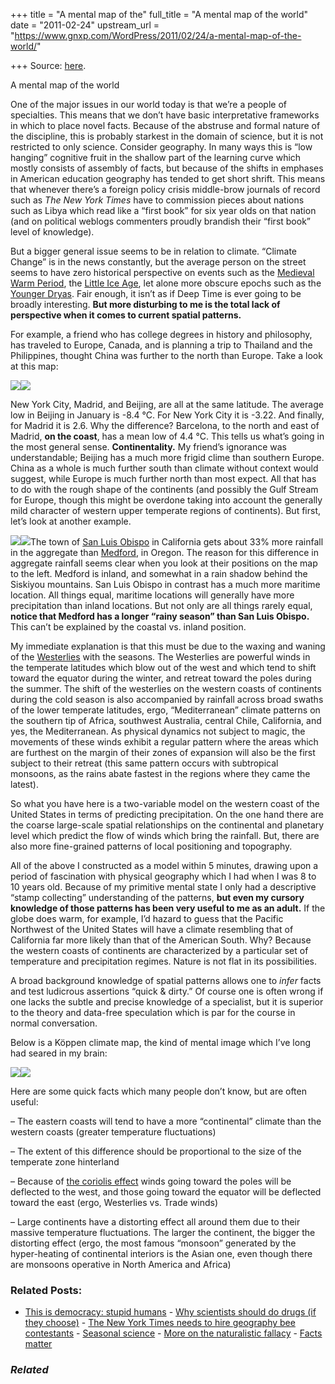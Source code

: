 +++
title = "A mental map of the"
full_title = "A mental map of the world"
date = "2011-02-24"
upstream_url = "https://www.gnxp.com/WordPress/2011/02/24/a-mental-map-of-the-world/"

+++
Source: [here](https://www.gnxp.com/WordPress/2011/02/24/a-mental-map-of-the-world/).

A mental map of the world

One of the major issues in our world today is that we’re a people of specialties. This means that we don’t have basic interpretative frameworks in which to place novel facts. Because of the abstruse and formal nature of the discipline, this is probably starkest in the domain of science, but it is not restricted to only science. Consider geography. In many ways this is “low hanging” cognitive fruit in the shallow part of the learning curve which mostly consists of assembly of facts, but because of the shifts in emphases in American education geography has tended to get short shrift. This means that whenever there’s a foreign policy crisis middle-brow journals of record such as *The New York Times* have to commission pieces about nations such as Libya which read like a “first book” for six year olds on that nation (and on political weblogs commenters proudly brandish their “first book” level of knowledge).

But a bigger general issue seems to be in relation to climate. “Climate Change” is in the news constantly, but the average person on the street seems to have zero historical perspective on events such as the [Medieval Warm Period](https://en.wikipedia.org/wiki/Medieval_Warm_Period), the [Little Ice Age](https://en.wikipedia.org/wiki/Little_Ice_Age), let alone more obscure epochs such as the [Younger Dryas](https://en.wikipedia.org/wiki/Younger_Dryas). Fair enough, it isn’t as if Deep Time is ever going to be broadly interesting. **But more disturbing to me is the total lack of perspective when it comes to current spatial patterns.**

For example, a friend who has college degrees in history and philosophy, has traveled to Europe, Canada, and is planning a trip to Thailand and the Philippines, thought China was further to the north than Europe. Take a look at this map:

[![](https://i0.wp.com/blogs.discovermagazine.com/gnxp/files/2011/02/773px-Mercator-projection-1.jpg?resize=600%2C143)![](https://i0.wp.com/blogs.discovermagazine.com/gnxp/files/2011/02/773px-Mercator-projection-1.jpg?resize=600%2C143)](https://i0.wp.com/blogs.discovermagazine.com/gnxp/files/2011/02/773px-Mercator-projection-1.jpg)

New York City, Madrid, and Beijing, are all at the same latitude. The average low in Beijing in January is -8.4 °C. For New York City it is -3.22. And finally, for Madrid it is 2.6. Why the difference? Barcelona, to the north and east of Madrid, **on the coast**, has a mean low of 4.4 °C. This tells us what’s going in the most general sense. **Continentality.** My friend’s ignorance was understandable; Beijing has a much more frigid clime than southern Europe. China as a whole is much further south than climate without context would suggest, while Europe is much further north than most expect. All that has to do with the rough shape of the continents (and possibly the Gulf Stream for Europe, though this might be overdone taking into account the generally mild character of western upper temperate regions of continents). But first, let’s look at another example.

  
[![](https://i0.wp.com/blogs.discovermagazine.com/gnxp/files/2011/02/precip.png?resize=350%2C285)![](https://i0.wp.com/blogs.discovermagazine.com/gnxp/files/2011/02/precip.png?resize=350%2C285)](https://i0.wp.com/blogs.discovermagazine.com/gnxp/files/2011/02/precip.png)The town of [San Luis Obispo](https://en.wikipedia.org/wiki/San_Luis_Obispo) in California gets about 33% more rainfall in the aggregate than [Medford](https://en.wikipedia.org/wiki/Medford,_Oregon), in Oregon. The reason for this difference in aggregate rainfall seems clear when you look at their positions on the map to the left. Medford is inland, and somewhat in a rain shadow behind the Siskiyou mountains. San Luis Obispo in contrast has a much more maritime location. All things equal, maritime locations will generally have more precipitation than inland locations. But not only are all things rarely equal, **notice that Medford has a longer “rainy season” than San Luis Obispo.** This can’t be explained by the coastal vs. inland position.

My immediate explanation is that this must be due to the waxing and waning of the [Westerlies](https://en.wikipedia.org/wiki/Westerlies) with the seasons. The Westerlies are powerful winds in the temperate latitudes which blow out of the west and which tend to shift toward the equator during the winter, and retreat toward the poles during the summer. The shift of the westerlies on the western coasts of continents during the cold season is also accompanied by rainfall across broad swaths of the lower temperate latitudes, ergo, “Mediterranean” climate patterns on the southern tip of Africa, southwest Australia, central Chile, California, and yes, the Mediterranean. As physical dynamics not subject to magic, the movements of these winds exhibit a regular pattern where the areas which are furthest on the margin of their zones of expansion will also be the first subject to their retreat (this same pattern occurs with subtropical monsoons, as the rains abate fastest in the regions where they came the latest).

So what you have here is a two-variable model on the western coast of the United States in terms of predicting precipitation. On the one hand there are the coarse large-scale spatial relationships on the continental and planetary level which predict the flow of winds which bring the rainfall. But, there are also more fine-grained patterns of local positioning and topography.

All of the above I constructed as a model within 5 minutes, drawing upon a period of fascination with physical geography which I had when I was 8 to 10 years old. Because of my primitive mental state I only had a descriptive “stamp collecting” understanding of the patterns, **but even my cursory knowledge of those patterns has been very useful to me as an adult.** If the globe does warm, for example, I’d hazard to guess that the Pacific Northwest of the United States will have a climate resembling that of California far more likely than that of the American South. Why? Because the western coasts of continents are characterized by a particular set of temperature and precipitation regimes. Nature is not flat in its possibilities.

A broad background knowledge of spatial patterns allows one to *infer* facts and test ludicrous assertions “quick & dirty.” Of course one is often wrong if one lacks the subtle and precise knowledge of a specialist, but it is superior to the theory and data-free speculation which is par for the course in normal conversation.

Below is a Köppen climate map, the kind of mental image which I’ve long had seared in my brain:

[![](https://i0.wp.com/blogs.discovermagazine.com/gnxp/files/2011/02/Koppen_World_Map.png?resize=600%2C235)![](https://i0.wp.com/blogs.discovermagazine.com/gnxp/files/2011/02/Koppen_World_Map.png?resize=600%2C235)](https://i0.wp.com/blogs.discovermagazine.com/gnxp/files/2011/02/Koppen_World_Map.png)

Here are some quick facts which many people don’t know, but are often useful:

– The eastern coasts will tend to have a more “continental” climate than the western coasts (greater temperature fluctuations)

– The extent of this difference should be proportional to the size of the temperate zone hinterland

– Because of [the coriolis effect](https://en.wikipedia.org/wiki/Coriolis_effect) winds going toward the poles will be deflected to the west, and those going toward the equator will be deflected toward the east (ergo, Westerlies vs. Trade winds)

– Large continents have a distorting effect all around them due to their massive temperature fluctuations. The larger the continent, the bigger the distorting effect (ergo, the most famous “monsoon” generated by the hyper-heating of continental interiors is the Asian one, even though there are monsoons operative in North America and Africa)

### Related Posts:

- [This is democracy: stupid
  humans](https://www.gnxp.com/WordPress/2006/05/02/this-is-democracy-stupid-humans/) - [Why scientists should do drugs (if they
  choose)](https://www.gnxp.com/WordPress/2008/04/10/why-scientists-should-do-drugs-if-they-choose/) - [The New York Times needs to hire geography bee
  contestants](https://www.gnxp.com/WordPress/2014/06/19/the-new-york-times-needs-to-hire-geography-bee-contestants/) - [Seasonal
  science](https://www.gnxp.com/WordPress/2007/08/28/seasonal-science/) - [More on the naturalistic
  fallacy](https://www.gnxp.com/WordPress/2005/08/18/more-on-the-naturalistic-fallacy/) - [Facts
  matter](https://www.gnxp.com/WordPress/2008/03/21/facts-matter/)

### *Related*

[](https://www.addtoany.com/add_to/facebook?linkurl=https%3A%2F%2Fwww.gnxp.com%2FWordPress%2F2011%2F02%2F24%2Fa-mental-map-of-the-world%2F&linkname=A%20mental%20map%20of%20the%20world "Facebook")[](https://www.addtoany.com/add_to/twitter?linkurl=https%3A%2F%2Fwww.gnxp.com%2FWordPress%2F2011%2F02%2F24%2Fa-mental-map-of-the-world%2F&linkname=A%20mental%20map%20of%20the%20world "Twitter")[](https://www.addtoany.com/add_to/email?linkurl=https%3A%2F%2Fwww.gnxp.com%2FWordPress%2F2011%2F02%2F24%2Fa-mental-map-of-the-world%2F&linkname=A%20mental%20map%20of%20the%20world "Email")[](https://www.addtoany.com/share)
